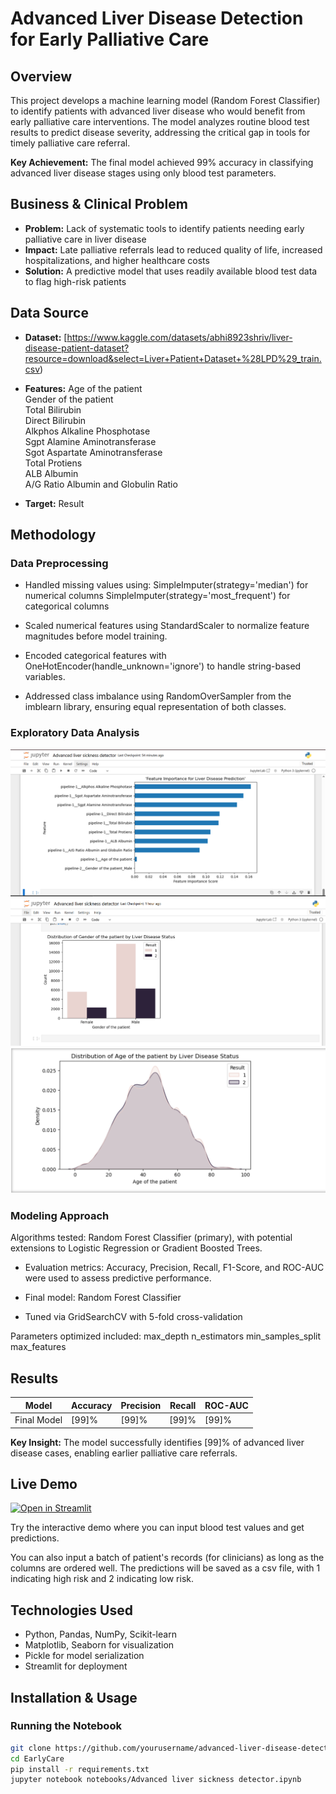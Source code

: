 # Advanced Liver Disease Detection for Early Palliative Care

## Overview
This project develops a machine learning model (Random Forest Classifier) to identify patients with advanced liver disease who would benefit from early palliative care interventions. The model analyzes routine blood test results to predict disease severity, addressing the critical gap in tools for timely palliative care referral.

**Key Achievement:** The final model achieved 99% accuracy in classifying advanced liver disease stages using only blood test parameters.

## Business & Clinical Problem
- **Problem:** Lack of systematic tools to identify patients needing early palliative care in liver disease
- **Impact:** Late palliative referrals lead to reduced quality of life, increased hospitalizations, and higher healthcare costs
- **Solution:** A predictive model that uses readily available blood test data to flag high-risk patients

## Data Source
- **Dataset:** [https://www.kaggle.com/datasets/abhi8923shriv/liver-disease-patient-dataset?resource=download&select=Liver+Patient+Dataset+%28LPD%29_train.csv)
  
- **Features:**
Age of the patient                        
Gender of the patient                   
Total Bilirubin                         
Direct Bilirubin                        
Alkphos Alkaline Phosphotase            
Sgpt Alamine Aminotransferase           
Sgot Aspartate Aminotransferase         
Total Protiens                          
ALB Albumin                             
A/G Ratio Albumin and Globulin Ratio

- **Target:**
Result

## Methodology

### Data Preprocessing

- Handled missing values using:
SimpleImputer(strategy='median') for numerical columns
SimpleImputer(strategy='most_frequent') for categorical columns

- Scaled numerical features using StandardScaler to normalize feature magnitudes before model training.

- Encoded categorical features with OneHotEncoder(handle_unknown='ignore') to handle string-based variables.

- Addressed class imbalance using RandomOverSampler from the imblearn library, ensuring equal representation of both classes.

### Exploratory Data Analysis
![Feature Importance](assets/feature_importances.png)
![Data Distribution](assets/data_distribution_gender.png)
![Data Distribution](assets/data_distribution_age.png)

### Modeling Approach
Algorithms tested: Random Forest Classifier (primary), with potential extensions to Logistic Regression or Gradient Boosted Trees.

- Evaluation metrics: Accuracy, Precision, Recall, F1-Score, and ROC-AUC were used to assess predictive performance.

- Final model: Random Forest Classifier

- Tuned via GridSearchCV with 5-fold cross-validation

Parameters optimized included:
max_depth
n_estimators
min_samples_split
max_features

## Results
| Model | Accuracy | Precision | Recall | ROC-AUC |
|-------|----------|-----------|--------|---------|
| Final Model | [99]% | [99]% | [99]% | [99]% |

**Key Insight:** The model successfully identifies [99]% of advanced liver disease cases, enabling earlier palliative care referrals.

## Live Demo
[![Open in Streamlit](https://static.streamlit.io/badges/streamlit_badge_black_white.svg)](your-streamlit-app-link)

Try the interactive demo where you can input blood test values and get predictions.

You can also input a batch of patient's records (for clinicians) as long as the columns are ordered well. The predictions will be saved as a csv file, with 1 indicating high risk and 2 indicating low risk.

## Technologies Used
- Python, Pandas, NumPy, Scikit-learn
- Matplotlib, Seaborn for visualization
- Pickle for model serialization
- Streamlit for deployment

## Installation & Usage

### Running the Notebook
```bash
git clone https://github.com/yourusername/advanced-liver-disease-detection
cd EarlyCare
pip install -r requirements.txt
jupyter notebook notebooks/Advanced liver sickness detector.ipynb